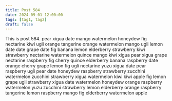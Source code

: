 ```yaml
---
title: Post 584
date: 2024-09-01 12:00:00
tags: [tag1, tag2]
draft: false
---
```

This is post 584.
pear
xigua
date
mango
watermelon
honeydew
fig
nectarine
kiwi
ugli
orange
tangerine
orange
watermelon
mango
ugli
lemon
date
date
grape
date
fig
banana
lemon
elderberry
strawberry
kiwi
strawberry
nectarine
watermelon
quince
mango
kiwi
xigua
pear
xigua
grape
nectarine
raspberry
fig
cherry
quince
elderberry
banana
raspberry
date
orange
cherry
grape
lemon
fig
ugli
nectarine
yuzu
xigua
date
pear
raspberry
ugli
pear
date
honeydew
raspberry
strawberry
zucchini
watermelon
zucchini
strawberry
xigua
watermelon
kiwi
kiwi
apple
fig
lemon
grape
ugli
strawberry
xigua
date
watermelon
honeydew
orange
raspberry
watermelon
yuzu
zucchini
strawberry
lemon
elderberry
orange
raspberry
tangerine
lemon
raspberry
mango
fig
elderberry
watermelon
apple
